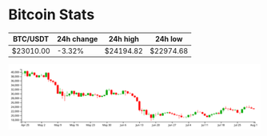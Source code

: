 # Bitcoin Stats

BTC/USDT|24h change|24h high|24h low|
|---|---|---|---|
|$23010.00|-3.32%|$24194.82|$22974.68|

<img src="./chart.svg">
